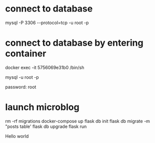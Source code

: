 # connect to database
mysql -P 3306 --protocol=tcp -u root -p  

# connect to database by entering container
docker exec -it 5756069e31b0  /bin/sh  

mysql -u root -p

password: root
# launch microblog
rm -rf migrations
docker-compose up
flask db init
flask db migrate -m "posts table'
flask db upgrade
flask run

Hello world